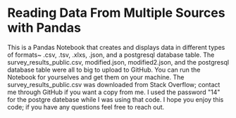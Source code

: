 # Reading Data From Multiple Sources with Pandas
This is a Pandas Notebook that creates and displays data in different types of formats~ .csv, .tsv, .xlxs, .json, and a postgresql database table.  The survey_results_public.csv, modified.json, modified2.json, and the postgresql database table were all to big to upload to GitHub. You can run the Notebook for yourselves and get them on your machine. The survey_results_public.csv was downloaded from Stack Overflow; contact me through GitHub if you want a copy from me.  I used the password "14" for the postgre datebase while I was using that code.  I hope you enjoy this code; if you have any questions feel free to reach out.

